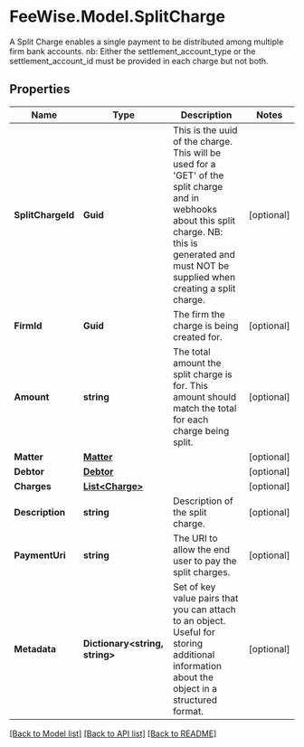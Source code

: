 # FeeWise.Model.SplitCharge
A Split Charge enables a single payment to be distributed among multiple firm bank accounts. nb: Either the settlement_account_type or the settlement_account_id must be provided in each charge but not both. 

## Properties

Name | Type | Description | Notes
------------ | ------------- | ------------- | -------------
**SplitChargeId** | **Guid** | This is the uuid of the charge. This will be used for a &#39;GET&#39; of the split charge and in webhooks about this split charge. NB: this is generated and must NOT be supplied when creating a split charge.  | [optional] 
**FirmId** | **Guid** | The firm the charge is being created for. | [optional] 
**Amount** | **string** | The total amount the split charge is for. This amount should match the total for each charge being split. | [optional] 
**Matter** | [**Matter**](Matter.md) |  | [optional] 
**Debtor** | [**Debtor**](Debtor.md) |  | [optional] 
**Charges** | [**List&lt;Charge&gt;**](Charge.md) |  | [optional] 
**Description** | **string** | Description of the split charge. | [optional] 
**PaymentUri** | **string** | The URI to allow the end user to pay the split charges. | [optional] 
**Metadata** | **Dictionary&lt;string, string&gt;** | Set of key value pairs that you can attach to an object. Useful for storing additional information about the object in a structured format. | [optional] 

[[Back to Model list]](../README.md#documentation-for-models) [[Back to API list]](../README.md#documentation-for-api-endpoints) [[Back to README]](../README.md)

